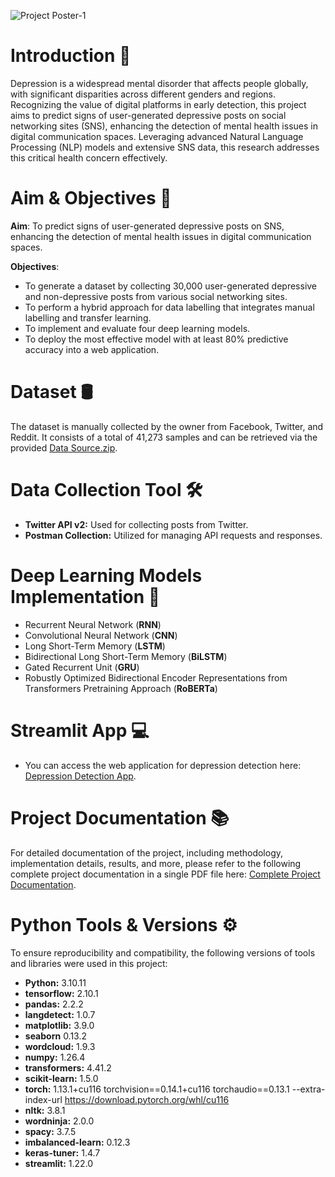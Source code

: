 ![Project Poster-1](https://github.com/LiewJunYen-DataAnalyst/Depression-Classification-Through-Natural-Language-Processing-Of-Social-Networking/assets/130137513/7ad4aaef-9dd6-484a-813e-6debe96c380a)

# Introduction 📖
Depression is a widespread mental disorder that affects people globally, with significant disparities across different genders and regions. Recognizing the value of digital platforms in early detection, this project aims to predict signs of user-generated depressive posts on social networking sites (SNS), enhancing the detection of mental health issues in digital communication spaces. Leveraging advanced Natural Language Processing (NLP) models and extensive SNS data, this research addresses this critical health concern effectively.

# Aim & Objectives 🎯
**Aim**: To predict signs of user-generated depressive posts on SNS, enhancing the detection of mental health issues in digital communication spaces.

**Objectives**:
* To generate a dataset by collecting 30,000 user-generated depressive and non-depressive posts from various social networking sites.
* To perform a hybrid approach for data labelling that integrates manual labelling and transfer learning.
* To implement and evaluate four deep learning models.
* To deploy the most effective model with at least 80% predictive accuracy into a web application.

# Dataset 🛢️
The dataset is manually collected by the owner from Facebook, Twitter, and Reddit. It consists of a total of 41,273 samples and can be retrieved via the provided [Data Source.zip](Data%20Source.zip).

# Data Collection Tool 🛠️
* **Twitter API v2:** Used for collecting posts from Twitter.
* **Postman Collection:** Utilized for managing API requests and responses.

# Deep Learning Models Implementation 🤖
* Recurrent Neural Network (**RNN**)
* Convolutional Neural Network (**CNN**)
* Long Short-Term Memory (**LSTM**)
* Bidirectional Long Short-Term Memory (**BiLSTM**)
* Gated Recurrent Unit (**GRU**)
* Robustly Optimized Bidirectional Encoder Representations from Transformers Pretraining Approach (**RoBERTa**)

# Streamlit App 💻
* You can access the web application for depression detection here: [Depression Detection App](https://depression-detection-system.onrender.com).

# Project Documentation 📚
For detailed documentation of the project, including methodology, implementation details, results, and more, please refer to the following complete project documentation in a single PDF file here: [Complete Project Documentation](https://1drv.ms/w/s!Ar5gsj8m4olr0AI5b4L13Y_lQG3e?e=VPldao).

# Python Tools & Versions ⚙️
To ensure reproducibility and compatibility, the following versions of tools and libraries were used in this project:
* **Python:** 3.10.11
* **tensorflow:** 2.10.1
* **pandas:** 2.2.2
* **langdetect:** 1.0.7
* **matplotlib:** 3.9.0
* **seaborn** 0.13.2
* **wordcloud:** 1.9.3
* **numpy:** 1.26.4
* **transformers:** 4.41.2
* **scikit-learn:** 1.5.0
* **torch:** 1.13.1+cu116 torchvision==0.14.1+cu116 torchaudio==0.13.1 --extra-index-url https://download.pytorch.org/whl/cu116
* **nltk:** 3.8.1
* **wordninja:** 2.0.0
* **spacy:** 3.7.5
* **imbalanced-learn:** 0.12.3
* **keras-tuner:** 1.4.7
* **streamlit:** 1.22.0
